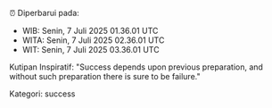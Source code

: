 ⏰ Diperbarui pada:
- WIB: Senin, 7 Juli 2025 01.36.01 UTC
- WITA: Senin, 7 Juli 2025 02.36.01 UTC
- WIT: Senin, 7 Juli 2025 03.36.01 UTC

Kutipan Inspiratif:
"Success depends upon previous preparation, and without such preparation there is sure to be failure."


Kategori: success

